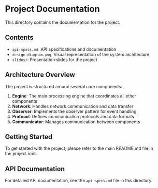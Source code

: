 # Project Documentation

This directory contains the documentation for the project.

## Contents

- `api-specs.md`: API specifications and documentation
- `design-diagram.png`: Visual representation of the system architecture
- `slides/`: Presentation slides for the project

## Architecture Overview

The project is structured around several core components:

1. **Engine**: The main processing engine that coordinates all other components
2. **Network**: Handles network communication and data transfer
3. **Observer**: Implements the observer pattern for event handling
4. **Protocol**: Defines communication protocols and data formats
5. **Communicator**: Manages communication between components

## Getting Started

To get started with the project, please refer to the main README.md file in the project root.

## API Documentation

For detailed API documentation, see the `api-specs.md` file in this directory.
